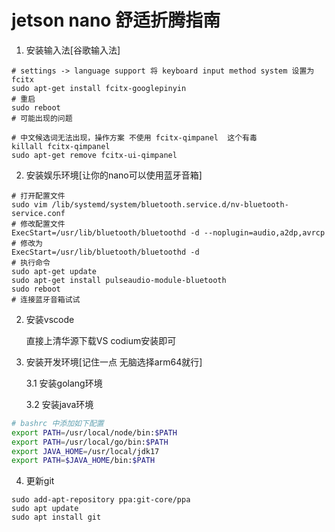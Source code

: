 # jetson nano 舒适折腾指南

1. 安装输入法[谷歌输入法]

```shell
# settings -> language support 将 keyboard input method system 设置为fcitx
sudo apt-get install fcitx-googlepinyin
# 重启
sudo reboot
# 可能出现的问题
```

```shell
# 中文候选词无法出现，操作方案 不使用 fcitx-qimpanel  这个有毒
killall fcitx-qimpanel
sudo apt-get remove fcitx-ui-qimpanel 
```

2. 安装娱乐环境[让你的nano可以使用蓝牙音箱]

```shell
# 打开配置文件
sudo vim /lib/systemd/system/bluetooth.service.d/nv-bluetooth-service.conf
# 修改配置文件
ExecStart=/usr/lib/bluetooth/bluetoothd -d --noplugin=audio,a2dp,avrcp
# 修改为
ExecStart=/usr/lib/bluetooth/bluetoothd -d
# 执行命令
sudo apt-get update
sudo apt-get install pulseaudio-module-bluetooth
sudo reboot
# 连接蓝牙音箱试试
```


2. 安装vscode

    直接上清华源下载VS codium安装即可


3. 安装开发环境[记住一点  无脑选择arm64就行]

    3.1 安装golang环境

    3.2 安装java环境

```bash
# bashrc 中添加如下配置
export PATH=/usr/local/node/bin:$PATH
export PATH=/usr/local/go/bin:$PATH
export JAVA_HOME=/usr/local/jdk17
export PATH=$JAVA_HOME/bin:$PATH
```

4. 更新git

```shell
sudo add-apt-repository ppa:git-core/ppa
sudo apt update
sudo apt install git
```